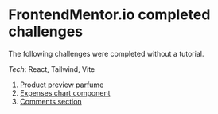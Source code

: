 # FrontendMentor.io completed challenges

The following challenges were completed without a tutorial.

_Tech_: React, Tailwind, Vite

1. <a href="https://fementor-product-preview-parfume.vercel.app/" targe="_blank">Product preview parfume</a>
2. <a href="https://expenses-chart-component-beta-wine.vercel.app/" targe="_blank">Expenses chart component</a>
3. <a href="https://comments-section-eight.vercel.app/" targe="_blank">Comments section</a>
